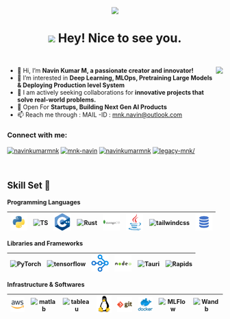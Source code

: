 <!---
NavinKumarMNK/NavinKumarMNK is a ✨ special ✨ repository because its `README.md` (this file) appears on your GitHub profile.
You can click the Preview link to take a look at your changes.
--->

<div align=center>
<img align=center src="https://user-images.githubusercontent.com/70720874/232610574-8556267f-b91f-4934-bb44-84ba545ddaaa.png">
</div>


<h1 align=center><img src="https://emojis.slackmojis.com/emojis/images/1531849430/4246/blob-sunglasses.gif?1531849430" width="30"/> Hey! Nice to see you.</h1>
<br>
<div class="row">
	
 <div >
  <img align="right" src="https://user-images.githubusercontent.com/70720874/232609450-7541eaf4-1cbf-4d75-a215-0c28c0e695ec.png" height="300" data-canonical-src="https://media.giphy.com/media/dWesBcTLavkZuG35MI/giphy.gif" style="max-width: %; display: inline-block;" data-target="animated-image.originalImage">


- 👋 Hi, I’m **Navin Kumar M, a passionate creator and innovator!** <br>
- 💞️ I’m interested in **Deep Learning, MLOps, Pretraining Large Models & Deploying Production level System**
- 🌱 I am actively seeking collaborations for **innovative projects that solve real-world problems.**<br>
- 👀 Open For **Startups, Building Next Gen AI Products** <br>
- 📫 Reach me through : MAIL -ID : mnk.navin@outlook.com <br>
  </div>

<h3 align="left">Connect with me:</h3>
<p align="left">
<a href="https://twitter.com/navinkumarmnk" target="blank"><img align="center" src="https://raw.githubusercontent.com/rahuldkjain/github-profile-readme-generator/master/src/images/icons/Social/twitter.svg" alt="navinkumarmnk" height="30" width="40" /></a>
<a href="https://linkedin.com/in/mnk-navin" target="blank"><img align="center" src="https://raw.githubusercontent.com/rahuldkjain/github-profile-readme-generator/master/src/images/icons/Social/linked-in-alt.svg" alt="mnk-navin" height="30" width="40" /></a>
<a href="https://kaggle.com/navinkumarmnk" target="blank"><img align="center" src="https://raw.githubusercontent.com/rahuldkjain/github-profile-readme-generator/master/src/images/icons/Social/kaggle.svg" alt="navinkumarmnk" height="30" width="40" /></a>
<a href="https://www.leetcode.com/legacy-mnk/" target="blank"><img align="center" src="https://raw.githubusercontent.com/rahuldkjain/github-profile-readme-generator/master/src/images/icons/Social/leet-code.svg" alt="legacy-mnk/" height="30" width="40" /></a>
</p>

</div>
</div>

<br>

## Skill Set :muscle:

**Programming Languages**

<img title="Python" alt="Python" width="40px" src="https://raw.githubusercontent.com/github/explore/master/topics/python/python.png" />|<img alt="TS" title="TypeScript" width="40px" src="https://raw.githubusercontent.com/gilbarbara/logos/c3bbf0e707fa9d7940c2c7b84ac72fa954a444c9/logos/typescript-icon.svg">|<img alt="C++" title="C++" width="40px" src="https://raw.githubusercontent.com/devicons/devicon/master/icons/cplusplus/cplusplus-original.svg">|<img title="Rust" alt="Rust" width="40px" src="https://raw.githubusercontent.com/gilbarbara/logos/c3bbf0e707fa9d7940c2c7b84ac72fa954a444c9/logos/rust.svg">|<img title="MongoDB" alt="MongoDB" width="40px" src="https://raw.githubusercontent.com/github/explore/master/topics/mongodb/mongodb.png">|<img src="https://raw.githubusercontent.com/devicons/devicon/master/icons/java/java-original.svg" alt="java" width="40" height="40"/>|<img src="https://raw.githubusercontent.com/gilbarbara/logos/c3bbf0e707fa9d7940c2c7b84ac72fa954a444c9/logos/tailwindcss-icon.svg" alt="tailwindcss" width="40" height="40"/>|<img title="SQL" alt="SQL" width="40px" src="https://raw.githubusercontent.com/github/explore/master/topics/sql/sql.png">|
|--|--|--|--|--|--|--|--|


**Libraries and Frameworks**

<img title="PyTorch" alt="PyTorch" width="40px" src="https://www.vectorlogo.zone/logos/pytorch/pytorch-icon.svg">|<img src="https://www.vectorlogo.zone/logos/tensorflow/tensorflow-icon.svg" alt="tensorflow" width="40" height="40"/>|<img src="https://raw.githubusercontent.com/ray-project/ray/master/dashboard/client/src/logo.svg" alt="Ray" width="40" height="40"/>|<img src="https://raw.githubusercontent.com/devicons/devicon/master/icons/nodejs/nodejs-original-wordmark.svg" alt="nodejs" width="40" height="40"/>|<img title="Tauri" alt="Tauri" width="40px" src="https://raw.githubusercontent.com/gilbarbara/logos/c3bbf0e707fa9d7940c2c7b84ac72fa954a444c9/logos/tauri.svg">|<img title="Rapids" alt="Rapids" width="80px" src="https://camo.githubusercontent.com/a06b6a44ef25ee9aa6bc319b20e43c11c86325bdf2275761bec0acdaa20fee24/68747470733a2f2f7261706964732e61692f6173736574732f696d616765732f7261706964735f6c6f676f2e706e67">|
|--|--|--|--|--|--|
</div>
</div>

**Infrastructure & Softwares**

<img title="AWS" alt="AWS" width="40px" src="https://raw.githubusercontent.com/github/explore/main/topics/aws/aws.png">|<img src="https://upload.wikimedia.org/wikipedia/commons/2/21/Matlab_Logo.png" alt="matlab" width="40" height="40"/>|<img src="https://dwglogo.com/wp-content/uploads/2016/07/1300px_Tableau_Software_logo-611x420.png"  alt="tableau" width="40" height="40"/>|<img src="https://raw.githubusercontent.com/devicons/devicon/master/icons/linux/linux-original.svg" alt="linux" width="40" height="40"/>|<img title="git" alt="git" width="40px" src="https://raw.githubusercontent.com/github/explore/master/topics/git/git.png">|<img title="Docker" alt="Docker" width="40px" src="https://raw.githubusercontent.com/github/explore/master/topics/docker/docker.png">|<img title="MLFlow" alt="MLFlow" width="40px" src="https://raw.githubusercontent.com/mlflow/mlflow/master/assets/icon.svg">|<img title="Wandb" alt="Wandb" width="40px" src="https://raw.githubusercontent.com/wandb/assets/main/wandb-dots-logo.svg">
|--|--|--|--|--|--|--|--|

<!--
## Profile 
<p align="left"> <img src="https://komarev.com/ghpvc/?username=navinkumarmnk&label=Profile%20views&color=0e75b6&style=flat" alt="navinkumarmnk" /> </p>

<p align="left"> <a href="https://github.com/ryo-ma/github-profile-trophy"><img src="https://github-profile-trophy.vercel.app/?username=navinkumarmnk" alt="navinkumarmnk" /></a> </p>

<p><img align="left" src="https://github-readme-stats.vercel.app/api/top-langs?username=navinkumarmnk&show_icons=true&locale=en&layout=compact" alt="navinkumarmnk" /></p>
<p>&nbsp;<img align="center" src="https://github-readme-stats.vercel.app/api?username=navinkumarmnk&show_icons=true&locale=en" alt="navinkumarmnk" /></p>

<p><img align="center" src="https://github-readme-streak-stats.herokuapp.com/?user=navinkumarmnk&" alt="navinkumarmnk" /></p>

<p><a href="https://www.buymeacoffee.com/NavinKumarMNK"> <img align="left" src="https://cdn.buymeacoffee.com/buttons/v2/default-yellow.png" height="50" width="210" alt="https://www.buymeacoffee.com/NavinKumarMNK" /></a></p><br><br>
-->